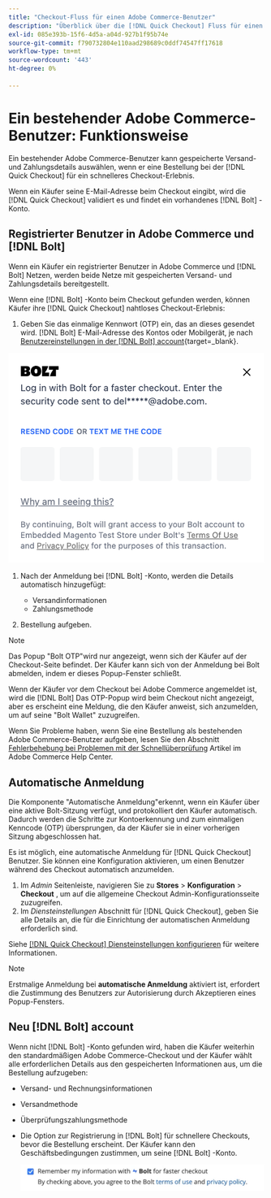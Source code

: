 ```yaml
---
title: "Checkout-Fluss für einen Adobe Commerce-Benutzer"
description: "Überblick über die [!DNL Quick Checkout] Fluss für einen Adobe Commerce-Benutzer."
exl-id: 085e393b-15f6-4d5a-a04d-927b1f95b74e
source-git-commit: f790732804e110aad298689c0ddf74547ff17618
workflow-type: tm+mt
source-wordcount: '443'
ht-degree: 0%

---
```


# Ein bestehender Adobe Commerce-Benutzer: Funktionsweise

Ein bestehender Adobe Commerce-Benutzer kann gespeicherte Versand- und Zahlungsdetails auswählen, wenn er eine Bestellung bei der [!DNL Quick Checkout] für ein schnelleres Checkout-Erlebnis.

Wenn ein Käufer seine E-Mail-Adresse beim Checkout eingibt, wird die [!DNL Quick Checkout] validiert es und findet ein vorhandenes [!DNL Bolt] -Konto.

## Registrierter Benutzer in Adobe Commerce und [!DNL Bolt]

Wenn ein Käufer ein registrierter Benutzer in Adobe Commerce und [!DNL Bolt] Netzen, werden beide Netze mit gespeicherten Versand- und Zahlungsdetails bereitgestellt.

Wenn eine [!DNL Bolt] -Konto beim Checkout gefunden werden, können Käufer ihre [!DNL Quick Checkout] nahtloses Checkout-Erlebnis:

1. Geben Sie das einmalige Kennwort (OTP) ein, das an dieses gesendet wird. [!DNL Bolt] E-Mail-Adresse des Kontos oder Mobilgerät, je nach [Benutzereinstellungen in der [!DNL Bolt] account](https://help.bolt.com/shoppers/account/account-settings/#how-to-set-preferred-login-method){target=_blank}.

![OTP-Popup](assets/new-logo-otp-email.png)

1. Nach der Anmeldung bei [!DNL Bolt] -Konto, werden die Details automatisch hinzugefügt:

   - Versandinformationen
   - Zahlungsmethode

1. Bestellung aufgeben.

>[!NOTE]
>
> Das Popup &quot;Bolt OTP&quot;wird nur angezeigt, wenn sich der Käufer auf der Checkout-Seite befindet. Der Käufer kann sich von der Anmeldung bei Bolt abmelden, indem er dieses Popup-Fenster schließt.

Wenn der Käufer vor dem Checkout bei Adobe Commerce angemeldet ist, wird die [!DNL Bolt] Das OTP-Popup wird beim Checkout nicht angezeigt, aber es erscheint eine Meldung, die den Käufer anweist, sich anzumelden, um auf seine &quot;Bolt Wallet&quot; zuzugreifen.

Wenn Sie Probleme haben, wenn Sie eine Bestellung als bestehenden Adobe Commerce-Benutzer aufgeben, lesen Sie den Abschnitt [Fehlerbehebung bei Problemen mit der Schnellüberprüfung](https://experienceleague.adobe.com/docs/commerce-knowledge-base/kb/troubleshooting/miscellaneous/quick-checkout-issues.html) Artikel im Adobe Commerce Help Center.

## Automatische Anmeldung

Die Komponente &quot;Automatische Anmeldung&quot;erkennt, wenn ein Käufer über eine aktive Bolt-Sitzung verfügt, und protokolliert den Käufer automatisch. Dadurch werden die Schritte zur Kontoerkennung und zum einmaligen Kenncode (OTP) übersprungen, da der Käufer sie in einer vorherigen Sitzung abgeschlossen hat.

Es ist möglich, eine automatische Anmeldung für [!DNL Quick Checkout] Benutzer. Sie können eine Konfiguration aktivieren, um einen Benutzer während des Checkout automatisch anzumelden.

1. Im _Admin_ Seitenleiste, navigieren Sie zu **Stores** > **Konfiguration** > **Checkout** , um auf die allgemeine Checkout Admin-Konfigurationsseite zuzugreifen.
1. Im _Diensteinstellungen_ Abschnitt für [!DNL Quick Checkout], geben Sie alle Details an, die für die Einrichtung der automatischen Anmeldung erforderlich sind.

Siehe [[!DNL Quick Checkout] Diensteinstellungen konfigurieren](../quick-checkout/onboarding.md#configure-service-settings) für weitere Informationen.

>[!NOTE]
>
> Erstmalige Anmeldung bei **automatische Anmeldung** aktiviert ist, erfordert die Zustimmung des Benutzers zur Autorisierung durch Akzeptieren eines Popup-Fensters.

## Neu [!DNL Bolt] account

Wenn nicht [!DNL Bolt] -Konto gefunden wird, haben die Käufer weiterhin den standardmäßigen Adobe Commerce-Checkout und der Käufer wählt alle erforderlichen Details aus den gespeicherten Informationen aus, um die Bestellung aufzugeben:

- Versand- und Rechnungsinformationen
- Versandmethode
- Überprüfungszahlungsmethode
- Die Option zur Registrierung in [!DNL Bolt] für schnellere Checkouts, bevor die Bestellung erscheint. Der Käufer kann den Geschäftsbedingungen zustimmen, um seine [!DNL Bolt] -Konto.

   ![Angaben [!DNL Bolt]](assets/checkbox-remember-bolt.png)
